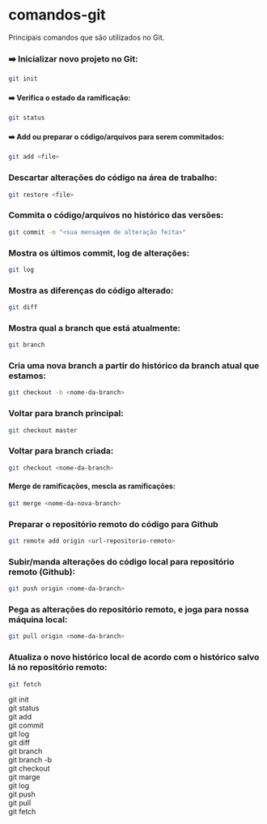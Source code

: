 # comandos-git
Principais comandos que são utilizados no Git.

### ➡️ Inicializar novo projeto no Git:
```bash
git init
```

#### ➡️ Verifica o estado da ramificação:
```bash
git status
```

#### ➡️ Add ou preparar o código/arquivos para serem commitados:
```bash
git add <file>
```
### Descartar alterações do código na área de trabalho:
```bash
git restore <file>
```

### Commita o código/arquivos no histórico das versões:
```bash
git commit -m "<sua mensagem de alteração feita>"
```

### Mostra os últimos commit, log de alterações:
```bash
git log
```

### Mostra as diferenças do código alterado:
```bash
git diff
```

### Mostra qual a branch que está atualmente:
```bash
git branch
```
### Cria uma nova branch a partir do histórico da branch atual que estamos:
```bash
git checkout -b <nome-da-branch>
```

### Voltar para branch principal:
```bash
git checkout master
```

### Voltar para branch criada:
```bash
git checkout <nome-da-branch>
```

#### Merge de ramificações, mescla as ramificações:
```bash
git merge <nome-da-nova-branch>
```

### Preparar o repositório remoto do código para Github
```bash
git remote add origin <url-repositorio-remoto>
```

### Subir/manda alterações do código local para repositório remoto (Github):
```bash
git push origin <nome-da-branch>
```

### Pega as alterações do repositório remoto, e joga para nossa máquina local:
```bash
git pull origin <nome-da-branch>
```

### Atualiza o novo histórico local de acordo com o histórico salvo lá no repositório remoto:
```bash
git fetch
```

<p>
git init</br>
git status</br>
git add</br>
git commit</br>
git log</br>
git diff</br>
git branch</br>
git branch -b</br>
git checkout</br>
git marge</br>
git log</br>
git push</br>
git pull</br>
git fetch</br>
</p>
